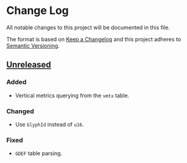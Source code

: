 # Change Log
All notable changes to this project will be documented in this file.

The format is based on [Keep a Changelog](http://keepachangelog.com/)
and this project adheres to [Semantic Versioning](http://semver.org/).

## [Unreleased]
### Added
- Vertical metrics querying from the `vmtx` table.

### Changed
- Use `GlyphId` instead of `u16`.

### Fixed
- `GDEF` table parsing.

[Unreleased]: https://github.com/RazrFalcon/ttf-parser/compare/v0.1.0...HEAD
